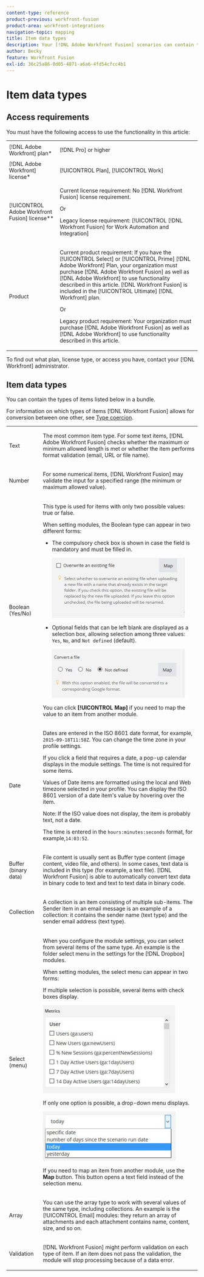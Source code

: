 ```yaml
---
content-type: reference
product-previous: workfront-fusion
product-area: workfront-integrations
navigation-topic: mapping
title: Item data types
description: Your [!DNL Adobe Workfront Fusion] scenarios can contain the types of items listed below in a bundle.
author: Becky
feature: Workfront Fusion
exl-id: 36c25a86-0d05-4871-a6a6-4fd54cfcc4b1
---
```

# Item data types

## Access requirements

You must have the following access to use the functionality in this article:

<table style="table-layout:auto">
 <col> 
 <col> 
 <tbody> 
  <tr> 
    <td role="rowheader">[!DNL Adobe Workfront] plan*</td> 
   <td> <p>[!DNL Pro] or higher</p> </td> 
  </tr> 
  <tr data-mc-conditions=""> 
   <td role="rowheader">[!DNL Adobe Workfront] license*</td> 
   <td> <p>[!UICONTROL Plan], [!UICONTROL Work]</p> </td> 
  </tr> 
  <tr> 
   <td role="rowheader">[!UICONTROL Adobe Workfront Fusion] license**</td> 
   <td>
   <p>Current license requirement: No [!DNL Workfront Fusion] license requirement.</p>
   <p>Or</p>
   <p>Legacy license requirement: [!UICONTROL [!DNL Workfront Fusion] for Work Automation and Integration] </p>
   </td> 
  </tr> 
  <tr> 
   <td role="rowheader">Product</td> 
   <td>
   <p>Current product requirement: If you have the [!UICONTROL Select] or [!UICONTROL Prime] [!DNL Adobe Workfront] Plan, your organization must purchase [!DNL Adobe Workfront Fusion] as well as [!DNL Adobe Workfront] to use functionality described in this article. [!DNL Workfront Fusion] is included in the [!UICONTROL Ultimate] [!DNL Workfront] plan.</p>
   <p>Or</p>
   <p>Legacy product requirement: Your organization must purchase [!DNL Adobe Workfront Fusion] as well as [!DNL Adobe Workfront] to use functionality described in this article.</p>
   </td> 
  </tr> 
 </tbody> 
</table>

To find out what plan, license type, or access you have, contact your [!DNL Workfront] administrator.

<!--For information on [!DNL Adobe Workfront Fusion] licenses, see [[!DNL Adobe Workfront Fusion] licenses](../../workfront-fusion/get-started/license-automation-vs-integration.md).-->

## Item data types

You can contain the types of items listed below in a bundle.

For information on which types of items [!DNL Workfront Fusion] allows for conversion between one other, see [Type coercion](/help/workfront-fusion/references/mapping-panel/data-types/type-coercion.md).

<table style="table-layout:auto">
 <col> 
 <col> 
 <tbody> 
  <tr> 
   <td role="rowheader"> <p>Text</p> </td> 
   <td> <p>The most common item type. For some text items, [!DNL Adobe Workfront Fusion] checks whether the maximum or minimum allowed length is met or whether the item performs format validation (email, URL or file name).</p> </td> 
  </tr> 
  <tr> 
   <td role="rowheader"> <p>Number</p> </td> 
   <td> <p>For some numerical items, [!DNL Workfront Fusion] may validate the input for a specified range (the minimum or maximum allowed value).</p> </td> 
  </tr> 
  <tr> 
   <td role="rowheader"> <p>Boolean (Yes/No)</p> </td> 
   <td> <p>This type is used for items with only two possible values: true or false. </p> <p>When setting modules, the Boolean type can appear in two different forms:</p> 
    <ul> 
     <li> <p>The compulsory check box is shown in case the field is mandatory and must be filled in.</p> <p> <img src="assets/boolean-checkbox-350x158.jpg" style="width: 350;height: 158;"> </p> </li> 
     <li> <p>Optional fields that can be left blank are displayed as a selection box, allowing selection among three values: <code>Yes</code>, <code>No</code>, and <code>Not defined</code> (default).</p> <p> <img src="assets/boolean-convert-file-350x129.jpg" style="width: 350;height: 129;"> </p> </li> 
    </ul> <p>You can click <strong>[!UICONTROL Map]</strong> if you need to map the value to an item from another module.</p> </td> 
  </tr> 
  <tr> 
   <td role="rowheader"> <p>Date</p> </td> 
   <td> <p>Dates are entered in the ISO 8601 date format, for example, <code>2015-09-18T11:58Z</code>. You can change the time zone in your profile settings<!--, as explained in <a href="../../workfront-fusion/workfront-fusion-basics/change-profile-settings.md" class="MCXref xref">Change profile settings</a>-->. </p> <p>If you click a field that requires a date, a pop-up calendar displays in the module settings. The time is not required for some items.</p> <p>Values of Date items are formatted using the local and Web timezone selected in your profile. You can display the ISO 8601 version of a date item's value by hovering over the item.</p> <p>Note: If the ISO value does not display, the item is probably text, not a date.</p> <p>The time is entered in the <code>hours:minutes:seconds</code> format, for example,<code>14:03:52</code>.</p> </td> 
  </tr> 
  <tr> 
   <td role="rowheader"> <p>Buffer (binary data)</p> </td> 
   <td> <p>File content is usually sent as Buffer type content (image content, video file, and others). In some cases, text data is included in this type (for example, a text file). [!DNL Workfront Fusion] is able to automatically convert text data in binary code to text and text to text data in binary code. <!--For more information, see <a href="../../workfront-fusion/mapping/about-mapping-files.md" class="MCXref xref">About mapping files</a>.--></p> </td> 
  </tr> 
  <tr> 
   <td role="rowheader"> <p>Collection</p> </td> 
   <td> <p>A collection is an item consisting of multiple sub-items. The Sender item in an email message is an example of a collection: it contains the sender name (text type) and the sender email address (text type).</p> </td> 
  </tr> 
  <tr> 
   <td role="rowheader"> <p>Select (menu)</p> </td> 
   <td> <p>When you configure the module settings<!-- as described in <a href="../../workfront-fusion/modules/configure-a-modules-settings.md" class="MCXref xref">Configure a module's settings</a>-->, you can select from several items of the same type. An example is the folder select menu in the settings for the [!DNL Dropbox] modules. </p> <p>When setting modules, the select menu can appear in two forms:</p> <p> <p>If multiple selection is possible, several items with check boxes display.</p> <p> <img src="assets/image-kb-type-list-multi-350x232.jpg" style="width: 350;height: 232;"> </p> </p> <p>If only one option is possible, a drop-down menu displays.</p> <p> <img src="assets/select-menu-dropdown-350x130.jpg" style="width: 350;height: 130;"> </p> <p>If you need to map an item from another module, use the <strong>Map</strong> button. This button opens a text field instead of the selection menu. <!--For more information, see <a href="../../workfront-fusion/mapping/map-information-between-modules.md" class="MCXref xref">Map information from one module to another</a>.--></p> </td> 
  </tr> 
  <tr> 
   <td role="rowheader"> <p>Array</p> </td> 
   <td> <p>You can use the array type to work with several values of the same type, including collections. An example is the [!UICONTROL Email] modules: they return an array of attachments and each attachment contains name, content, size, and so on. <!--For more information, see <a href="../../workfront-fusion/mapping/map-an-array.md" class="MCXref xref">Map an array</a>.--></p> </td> 
  </tr> 
  <tr> 
   <td role="rowheader"> <p>Validation</p> </td> 
   <td> <p>[!DNL Workfront Fusion] might perform validation on each type of item. If an item does not pass the validation, the module will stop processing because of a data error. <!--For more information, see <a href="../../workfront-fusion/errors/error-processing.md" class="MCXref xref">Error processing in [!DNL Adobe Workfront Fusion]</a>.--> </p> </td> 
  </tr> 
 </tbody> 
</table>
